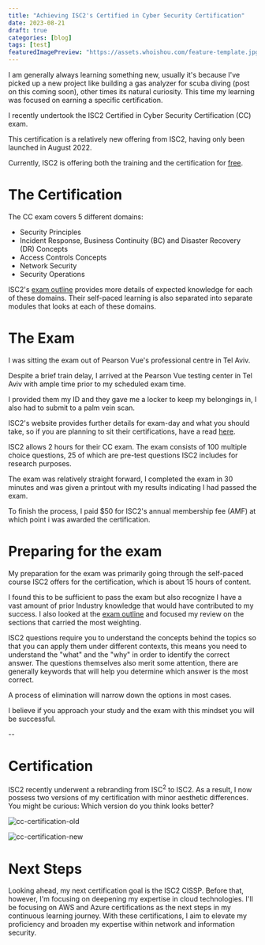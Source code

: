 ```yaml
---
title: "Achieving ISC2's Certified in Cyber Security Certification"
date: 2023-08-21
draft: true
categories: [blog]
tags: [test]
featuredImagePreview: "https://assets.whoishou.com/feature-template.jpg"
---
```


I am generally always learning something new, usually it's because I've picked up a new project like building a gas analyzer for scuba diving (post on this coming soon), other times its natural curiosity. This time my learning was focused on earning a specific certification.

I recently undertook the ISC2 Certified in Cyber Security Certification (CC) exam.

This certification is a relatively new offering from ISC2, having only been launched in August 2022.

Currently, ISC2 is offering both the training and the certification for [free](https://www.isc2.org/Landing/1MCC).

# The Certification

The CC exam covers 5 different domains:

- Security Principles
- Incident Response, Business Continuity (BC) and Disaster Recovery (DR) Concepts
- Access Controls Concepts
- Network Security
- Security Operations

ISC2's [exam outline](https://www.isc2.org/certifications/cc/cc-certification-exam-outline) provides more details of expected knowledge for each of these domains. Their self-paced learning is also separated into separate modules that looks at each of these domains.

# The Exam

I was sitting the exam out of Pearson Vue's professional centre in Tel Aviv.

Despite a brief train delay, I arrived at the Pearson Vue testing center in Tel Aviv with ample time prior to my scheduled exam time.

I provided them my ID and they gave me a locker to keep my belongings in, I also had to submit to a palm vein scan.

ISC2's website provides further details for exam-day and what you should take, so if you are planning to sit their certifications, have a read [here](https://www.isc2.org/exams/exam-day).

ISC2 allows 2 hours for their CC exam. The exam consists of 100 multiple choice questions, 25 of which are pre-test questions ISC2 includes for research purposes.

The exam was relatively straight forward, I completed the exam in 30 minutes and was given a printout with my results indicating I had passed the exam.

To finish the process, I paid $50 for ISC2's annual membership fee (AMF) at which point i was awarded the certification.

# Preparing for the exam
My preparation for the exam was primarily going through the self-paced course ISC2 offers for the certification, which is about 15 hours of content.

I found this to be sufficient to pass the exam but also recognize I have a vast amount of prior Industry knowledge that would have contributed to my success. I also looked at the [exam outline](https://www.isc2.org/certifications/cc/cc-certification-exam-outline) and focused my review on the sections that carried the most weighting.

ISC2 questions require you to understand the concepts behind the topics so that you can apply them under different contexts, this means you need to understand the "what" and the "why" in order to identify the correct answer. The questions themselves also merit some attention, there are generally keywords that will help you determine which answer is the most correct.

A process of elimination will narrow down the options in most cases.

I believe if you approach your study and the exam with this mindset you will be successful.

--

# Certification

ISC2 recently underwent a rebranding from ISC<sup>2</sup> to ISC2. As a result, I now possess two versions of my certification with minor aesthetic differences. You might be curious: Which version do you think looks better?

![cc-certification-old](https://assets.whoishou.com/cc-cert-old.png "Old Design")

![cc-certification-new](https://assets.whoishou.com/cc-cert-new.png "New Design")

# Next Steps

Looking ahead, my next certification goal is the ISC2 CISSP. Before that, however, I'm focusing on deepening my expertise in cloud technologies.
I'll be focusing on AWS and Azure certifications as the next steps in my continuous learning journey. With these certifications, I aim to elevate my proficiency and broaden my expertise within network and information security.
